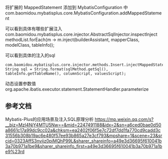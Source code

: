 将扩展的 MappedStatement 添加到 MybatisConfiguration 中
com.baomidou.mybatisplus.core.MybatisConfiguration.addMappedStatement

可以看到具体有哪些扩展注入
com.baomidou.mybatisplus.core.injector.AbstractSqlInjector.inspectInject
methodList.forEach(m -> m.inject(builderAssistant, mapperClass, modelClass, tableInfo));

可以看到具体的注入的sql
```declarative
com.baomidou.mybatisplus.core.injector.methods.Insert.injectMappedStatement
String sql = String.format(sqlMethod.getSql(), tableInfo.getTableName(), columnScript, valuesScript);
```

动态设置参数值
org.apache.ibatis.executor.statement.StatementHandler.parameterize
## 参考文档

Mybatis-Plus的应用场景及注入SQL原理分析 https://mp.weixin.qq.com/s?__biz=MzI4NjY4MTU5Nw==&mid=2247491188&idx=2&sn=a6ced0bae0d50a8661c17a99dc9cc02a&chksm=ea2402f06f5e7c72df7dd1fa770cd9cadd3c31556b308b19ac6e480f57ee93b865a27e3cf793&mpshare=1&scene=23&srcid=0323AffS3nvijz0piMQhP99L&sharer_shareinfo=a49e3d36695f610041b3a70b971a1be9&sharer_shareinfo_first=a49e3d36695f610041b3a70b971a1be9%23rd